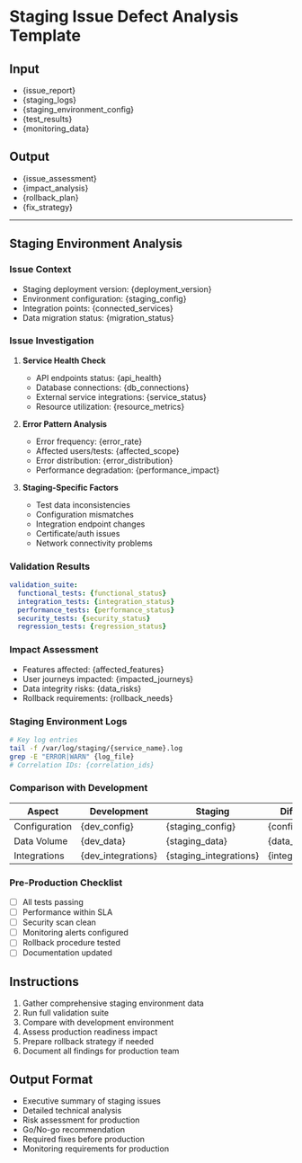 # Staging Issue Defect Analysis Template

## Input
- {issue_report}
- {staging_logs}
- {staging_environment_config}
- {test_results}
- {monitoring_data}

## Output
- {issue_assessment}
- {impact_analysis}
- {rollback_plan}
- {fix_strategy}

---

## Staging Environment Analysis

### Issue Context
- Staging deployment version: {deployment_version}
- Environment configuration: {staging_config}
- Integration points: {connected_services}
- Data migration status: {migration_status}

### Issue Investigation
1. **Service Health Check**
   - API endpoints status: {api_health}
   - Database connections: {db_connections}
   - External service integrations: {service_status}
   - Resource utilization: {resource_metrics}

2. **Error Pattern Analysis**
   - Error frequency: {error_rate}
   - Affected users/tests: {affected_scope}
   - Error distribution: {error_distribution}
   - Performance degradation: {performance_impact}

3. **Staging-Specific Factors**
   - Test data inconsistencies
   - Configuration mismatches
   - Integration endpoint changes
   - Certificate/auth issues
   - Network connectivity problems

### Validation Results
```yaml
validation_suite:
  functional_tests: {functional_status}
  integration_tests: {integration_status}
  performance_tests: {performance_status}
  security_tests: {security_status}
  regression_tests: {regression_status}
```

### Impact Assessment
- Features affected: {affected_features}
- User journeys impacted: {impacted_journeys}
- Data integrity risks: {data_risks}
- Rollback requirements: {rollback_needs}

### Staging Environment Logs
```bash
# Key log entries
tail -f /var/log/staging/{service_name}.log
grep -E "ERROR|WARN" {log_file}
# Correlation IDs: {correlation_ids}
```

### Comparison with Development
| Aspect | Development | Staging | Difference |
|--------|-------------|---------|------------|
| Configuration | {dev_config} | {staging_config} | {config_diff} |
| Data Volume | {dev_data} | {staging_data} | {data_diff} |
| Integrations | {dev_integrations} | {staging_integrations} | {integration_diff} |

### Pre-Production Checklist
- [ ] All tests passing
- [ ] Performance within SLA
- [ ] Security scan clean
- [ ] Monitoring alerts configured
- [ ] Rollback procedure tested
- [ ] Documentation updated

## Instructions
1. Gather comprehensive staging environment data
2. Run full validation suite
3. Compare with development environment
4. Assess production readiness impact
5. Prepare rollback strategy if needed
6. Document all findings for production team

## Output Format
- Executive summary of staging issues
- Detailed technical analysis
- Risk assessment for production
- Go/No-go recommendation
- Required fixes before production
- Monitoring requirements for production